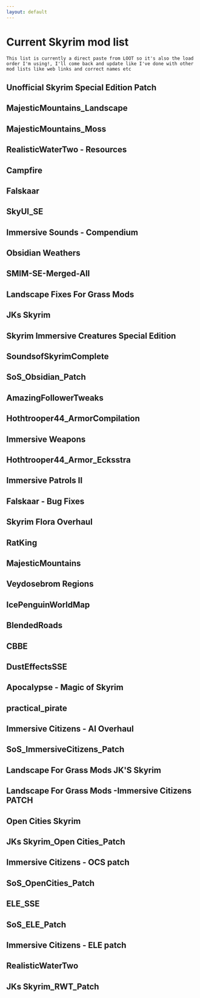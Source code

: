 ```yaml
---
layout: default
---
```


# Current Skyrim mod list

```
This list is currently a direct paste from LOOT so it's also the load order I'm using!, I'll come back and update like I've done with other mod lists like web links and correct names etc
```

 
##     Unofficial Skyrim Special Edition Patch
##     MajesticMountains_Landscape
##     MajesticMountains_Moss
##     RealisticWaterTwo - Resources
##     Campfire
##     Falskaar
##     SkyUI_SE
##     Immersive Sounds - Compendium
##     Obsidian Weathers
##     SMIM-SE-Merged-All
##     Landscape Fixes For Grass Mods
##     JKs Skyrim
##     Skyrim Immersive Creatures Special Edition
##     SoundsofSkyrimComplete
##     SoS_Obsidian_Patch
##     AmazingFollowerTweaks
##     Hothtrooper44_ArmorCompilation
##     Immersive Weapons
##     Hothtrooper44_Armor_Ecksstra
##     Immersive Patrols II
##     Falskaar - Bug Fixes
##     Skyrim Flora Overhaul
##     RatKing
##     MajesticMountains
##     Veydosebrom Regions
##     IcePenguinWorldMap
##     BlendedRoads
##     CBBE
##     DustEffectsSSE
##     Apocalypse - Magic of Skyrim
##     practical_pirate
##     Immersive Citizens - AI Overhaul
##     SoS_ImmersiveCitizens_Patch
##     Landscape For Grass Mods JK'S Skyrim
##     Landscape For Grass Mods -Immersive Citizens PATCH
##     Open Cities Skyrim
##     JKs Skyrim_Open Cities_Patch
##     Immersive Citizens - OCS patch
##     SoS_OpenCities_Patch
##     ELE_SSE
##     SoS_ELE_Patch
##     Immersive Citizens - ELE patch
##     RealisticWaterTwo
##     JKs Skyrim_RWT_Patch
